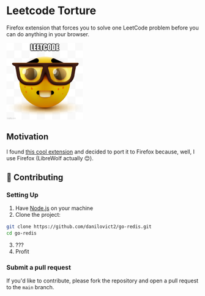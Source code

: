 # Leetcode Torture

Firefox extension that forces you to solve one LeetCode problem before you can do anything in your browser.

<p>
  <img src="https://github.com/danilovict2/leetcode-torture/blob/5e769e72cd9658a344335e5bc14585c5bd318b18/icons/nerd-fs.jpg" 
       alt="icon" 
       height="200px"
       width="200px"
  >
</p>

## Motivation

I found [this cool extension](https://github.com/The-CodingSloth/haha-funny-leetcode-extension) and decided to port it to Firefox because, well, I use Firefox (LibreWolf actually 😊).

## 🤝 Contributing

### Setting Up

1. Have [Node.js](https://nodejs.org/en/download) on your machine
2. Clone the project:
```bash
git clone https://github.com/danilovict2/go-redis.git
cd go-redis
```
3. ???
4. Profit

### Submit a pull request

If you'd like to contribute, please fork the repository and open a pull request to the `main` branch.
